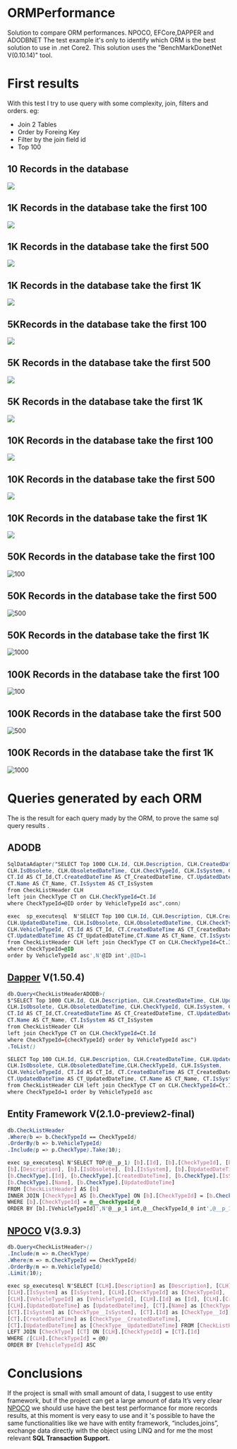 # ORMPerformance

Solution to compare ORM performances. NPOCO, EFCore,DAPPER and ADODBNET
The test example it's only to identify which ORM is the best solution to use in .net Core2.
This solution uses the "BenchMarkDonetNet V(0.10.14)" tool.

# First results
With this test I try to use query with some complexity, join, filters and orders.
eg: 
- Join 2 Tables
- Order by Foreing Key
- Filter by the join field id
- Top 100

## 10 Records in the database
 ![
](https://lh3.googleusercontent.com/tvCkwwSPpQtMZMJGN1gWB5hf7uZM82rf8gtfIwfGW5y4-EParMxB7iM4AvPa-2LWTHj_GXwml5cx4hBFry7vXtUwWAd_LpESni2uEKmwur9g2d1LzOYb0B5kbvRggCmZQt2fBYlSlkv2hxLIatruq-6XHoIOfB0POHDouFDCdg9WM2Yryihk_ZE4lzM0o9M7LtfQq5ICTFiUeqONAMBG5Bel3hPD_m9WOj6qmyHKsa5jIq40cdZXRkVVd9a8vqeIXeZk5_3ssF0ZdiqxUmiGUUAky-3OYhsu0RVe8GyrdIDR1U6sYirewm8VXD6DPREdzdnd5A9w3QmybSD-7vrDSFDnI49vr3F1xVCF3RAKwxkviQtWMGhS9RCzavsJCQfiTopmnqNgMtNZvMOG_bDSHmtbZKmrJs1LJyAwYGHxJ5I-vyf6dalS0HBCFUDfa2cwHtGUoP7TvlIu2iHb_eEHKIKqOz5hC_DKgx51ktCGL1S_EMZBDB3h0_oHNBtNR2blt7C_psYHHGQm57zZEbkaau-s4RXDgYQSz5wC4TMLuSLPVchcFjxwvX7HvdGGB3vfQ_DpUl4r0tl7ZUzzWzc6Pmp6e4vVY2F7NVh3T6ib=w770-h735-no "10")

## 1K Records in the database take the first 100
 ![
](https://lh3.googleusercontent.com/OShf9galBr0I0BjrNrwlCLE0V9ZUS8EI-KZOpaGywyfyPI3J2W9eDaNHqP2sqAmA3Ij9Wc_LtRmSyD6NsehgGDNlfgPiqoPe2SqsynrK4IqKm2H3q6eByYThHWojo0DfLXe9_xSRgQh80JJBb0txyENCg8y-ivL_b8Z5PJvjN8ACifpQijlqhZ1aINj2a4hIWD2RtEIbqe6NCNQrtTN2GZ3c2iKptB0IGBzhG2-U9OHtxuNTx69W8ZOYFYtmikNV9KrHgs1SyTI3gFwva9tAjJ8TK1Q7itJJ8xeYhUCllWH6yVCHDDLnNjsyDBrwKdZ3WtBK_jH3J3e59x_heIbKwBdLHczI1M3RWNWrFh7nn3_Co8AcVA8djOucj-r8SFcFLmnCTf8bdLiFOt8NRYxCH_9v43IbMjFIzDmu6mfSUzYkfMiicUVCksFOkrdOLQGGhIwxgTv_9W5GGSneo0AqjsrrLE7GaXM0Luc7Z0_Ly5VW7H0X6gS9_SFft8ngKK3eMFq5HOg_7QP0Z0aVigKF7-ZwPnDtDE7MsFDJk6UNOee1QpBKmzdX5A8Lwn8cbgISX3CynR4mXoBRW58OUV13utskgtU6RORfRUdb8q6H=w792-h599-no "100")

## 1K Records in the database take the first 500
 ![
](https://lh3.googleusercontent.com/pVWzG4k0WyDmLQLv39iFg0GjHiHP6QexbwYKm34DY3JC7BCWEysVKARLIBer5rx6HBhFUSxbubkB98UkQ6qJZRZbrRpCLgPh5Sie1VCsk2N7zz8KORpSc-KktWvKi0Qbp1RrkweGuBab-dahh5ZHocYB7aveYpO01iDoKie9-QaaCrVhv47i4GJi-GSjb7qhIuAxPs88XNkXMsBN9q7E6UoVMRzslbphy67SL-6jdpbFlKr337XU6YsmXZ3lGN72FoaWJAGvGJm3OHvHNb-zDfnvJ3ZFgqJX5h7_inCCfn6nX4nTA8qio52J2DCFwUVuBWYK6zvvF5vpufCfbMJx5KYQ6shVEJlM3CgiGbdQ8Sw33RGsmAPNF7zmIdYzgBm-O1gXNrGXtyeWG0ZYdqzHXClcH9UppaNQMNzVywxbDPX4EGPI27rSVDWoz5kKD0bZhhNjKU4QrxVMTBR_6hKUQogAucAGx6eiB1ZJFwQTIqwjhNRCjI1S7OVa9zypu1C89WPXqIIAmnID1LK16xfeYJJZ9Wfcqraaz-ImInsRO7pOc5TBdhxTo5-JnyO9aftV5j52m3ZkwJU_t4RdmCWxDwbL_dksLgi6xA-RnVG_=w776-h628-no "500")

## 1K Records in the database take the first 1K
 ![
](https://lh3.googleusercontent.com/f4Sh_Jr3GGyideaSwxRt4vta8OD1-phXHZDGUtUaskkado-LoUYe62nUwE1zn6icyI0kulBgpbdP8-wrEaGnXul8RXxVjoFGA3I88a4Yd7aCAeaxoGiDluceGkY5e2Wu1OhIIWGY2lRi5J1tEnvQSzSAzGet5EQ7R92K_VD4SyUD5mIRiDm1LUzf8VvkT14I4sVF5Arjy93n0A57NQLRYx0gI09F7LnHvtjj3qi99g6v7wrmb5QI0EB-pp7oSSVpsTNgtL2xYUtj_x9Ng8zCFkpUHkLP1Og_vPygOKA82d0_JgQoSrKBWOYXyM7MGAR1LGyWvawlQ0R6kK6OmgAkpLUP4M2njDmQaYiGpPwsuo8xyqOUI3aZV__lPzl7Gc9Rr9txUMkItCzMzA6lArRkv-QFWoZ3wR9oLqWcvT9noz7JoOgwir5NVlrzjwVwOyJc8xnTEXSmWyeTkM1hnl03T71Mg4StBE8nwnuDW75i2LIECOB0K-5ctJO_fespSKHF5fR-mMrd4iJy2h6wIZKtp72eCms9aJwdKfWKndN-n8ryKnIYhopi5FiPSQ7hK9s-dLbPNCna8nsMVx_RrnHzsmgiF_JoZNHDsr2RoJYn=w781-h618-no "500")

## 5KRecords in the database take the first 100
 ![
](https://lh3.googleusercontent.com/3spA-1CRJXtPzJu65dJFvZUShCfOVJuEbceLc-y8i3KEGRnFp6hRP8mH4dd9Ag4FHNoNfYACxFbTPd2kjFiq-EVsMn305JATE2qS-SacnzASh4nThNiqMKoLS5yq1YNKOWWZnaCUiuwlpdsxrw8yQCgfJcMQBozEOD4cTfYoSl_KVtvB5rpm3rliK-uwa9sGbahe9_Cgv_24yWdL3MVquMc6xmInm8JYUth6sLA2suahgkiEn1YOrh3vONpY6ts0xBj14x1bfZ6c8eNujDpnLwIIvKfJN49SB4w3mEimITlf46wWFhvcbLbZZN3uSKtkkDFkUtKCGQFWZGMxDNB9wvoaA_tRj9rEhYRl00f7deTp3uRo09Py6TqPqqTfjcuFZvyr5QOajAUZ9ZUMJd5Xs7Xcd9iBGjA1RQdbAoquBxKAljq7hXrXFOqJVg_tKzP6a75XqJdAm11--UV5e2ICGU-4gpL8nupBAa9L8llgrmnIVEcm6QM6QwP3SC_axfEg3LautJvQgt9v1h3mcpSoBoNR2dfkwY9FzRXRLJNIgP9MOl8bUv4WPaGt1l_Kk1wK7xY_ZwoV0obH80Mztdkc1mBJ57ggPB2ywUxU8r5M=w808-h599-no "100")

## 5K Records in the database take the first 500
 ![
](https://lh3.googleusercontent.com/bf569CsZxLJiBjWY9OxaT3DO4gTdySCnoz097BE14_YN9IORrGzk7PGfoZkrEhhF1djI9neZH155AuXIfgaZcQgrD8AXNYv3n-p8y1CzDNPdyYYkeiyaEZgm7Yko6JNc5OlcVEvknbb94UBl5hw__Xk-JU9NwN-Y6J1WGUIeKz_u6f9orSNwdNKwGlnhEq4g9RY_yf8P9-GGnqKH8dIfpeFtCaEecPH1cQqx80bTzKWZ4NJpJYurLsQ0n2f8_PLDC6wvH02iBhk4kcEdrh_RLBt_2WRgVC1w9RRjrlBe3Y8jel73aFTSpcegl01oAARFZ19LVUEcVt3LXS01BjNtu98VW26ONDZRt-2VThOpyiEC5pqZUw0KbhmdqfCYOmJ3bXORnz77rdOzi3-2OdD1K16QKleKxFNUa6q0einQhcGDMuzYPcFlddwsjn-LJrGHZJwEgPGKHfQ_RJUbCEDB8pBYTjOpoNfPBIF7ft7DhadcAMWDrFTVl9Vj9ggumCjoVjs5r7tjhRutni7IXIahpN8PsEQnd5pjTN_WjIiAtvmlr_00AlvBSBEi-s7mV6BmotS_-c5leD0hwDV--i1c9G6Tc62Y9DXaCvXspxT6=w803-h628-no "500")

## 5K Records in the database take the first 1K
 ![
](https://lh3.googleusercontent.com/rPeCbOdHaJU-IlPMH7jdiGSre2JLRN74hf8YvuZynMSwAZyqnUyqAGVy5ZOj4F9gA4EgR05z_bNoh4ROjwO_prQe4zswkOoNMoBOljbQryhVlCL03oBcIsvBKuofW2M-l80joIhhZk58oKhOiLV6VvmTRnuFsjo31P_PwIpPKl3_MZrvImwseZ8xBYj9ZHUEPsb7vUFA-0m-qhSrIvzNK7S8VUiudSXVQcW06_0vXaQll-X0tE-20R0v5PzMLqtB8DYzFj_xq_IAio-J8AlIoi3k3WOudWOzyTCKwuzF5SET4Offuek1Ud8YXcU8LK5NHb-DaBglfC34HmnjakWMuOcthhWUtcCM4HXou8-MLNH5d7N715sO3rlCQ3jJ9oHdbi5ZWmPmPxB184hC2y9Mg7Gf6h4F5Oj0eVa-CMkl5mEHR36un-ABFIjaDw7RGgyUcxgW0lSuATXtBHfZdA2zDScWEPWvsLbwZL1qg4ohUb3mSaeOzdbCFsY54xj5HsyoTTpD5ctPUhykofLeHorQHMnD9TShdwyACzsdpgFKyE4Dm124gJVEHp8g2dDSetgi1nh-ZuSCkojPLESMFZ3nOmW5f5N2-H1pXhCp1kB0=w814-h615-no "1000")


## 10K Records in the database take the first 100
 ![
](https://lh3.googleusercontent.com/a3SPzn1D632-JnfrAZeaFjQ4JF-mjiUVCvs62w4c0_pgdhfihyQfVefTwdByj2dadvdDbKeLYCnpdGMpQ1eVWgQK0MedQk53yPO4yg2fEA6hi6YMHy7N34XtvwK47m5jB6qE9YK2-uWRJdE05aAXHMukGsw4RtxBym4HbVxqJWhz2f4BZP7e8jgW18hDFrJGal-0ykcBIuHN4g_GjZcr7Fj9neHfkeszJywMGNLdLWWwvFFJ78Eehms7XVoG8SY0ErcxJGqfocvZV2i2tR3BerJynJdlWQ8--xvxVt7BK5UdGwavR7kCAjxiFa_qpgPpEab1lGk-RsydmL_ybC-LYMLlrXTaiGHwnjeXb_rzm4d5VCy2lXu6N-OzoqSqEOkNyFM-NRpFiU9YyXdhhvBXsusITHSN-kMsqdNVX7quaWkTUpZoTC-OZcRBTWSQyc3aX1I346Jwkn5qbCIxsau8XrYQmpQ6a3w5nV__ETbJEJ-e8uT1J99q6VWY-B9tWasCvRR6R9fwmK1rHbRtmmZYgv58u-FkZS2CZJkguPPk1_n2PgkUrZKAppPKBkM2BH4VEQSwFaj9bVcnVt6a2annQHHm8xiOdoglqbaBwHwK=w801-h616-no "100")

## 10K Records in the database take the first 500
 ![
](https://lh3.googleusercontent.com/e2XVdXT66xW7YVAj9x1NRigl2hK0TLFlBV30v1oLAeWQA2hdVSC6I-utTE8nAZil0i15Z2MShuA0HhOrt0v35BVF2YZ73MHZnLZRAaEBCJ2WqDZNASBFLGjxfO-O6byGYO1_VNcvlL26JTM82b_YVq6RfZzcyBbQowTzVUGuDWMKiyk5njbQ2UYUuuu3zw7bYKtbIJH_FT2yHIOelmhptdWP7PZnkFRFIpvv4e4eKKDLgzepSPmTiR9U3O0kQipchJTjVwZAgWapYXJDBNQoahWsrJ5M1lBgLvdIiyayaQ8_tZ_Xnyw5KWU6r4MZEeVnWH2jfUtM_D1Je0HS7LwJZozxnuFY6Z_oi3lo2CSDOuawgMG4sXcPzE39vqvyzY9_g49Rr69u43Rq-1-jyD__4aQPYtrhd3R1oY5jCOlJpA3vQNR_9Fd3Q_lxE9mmNMcn46JJwcF-ES_dG1iheRC9iYoZrh5hh9aS9UPh_AVon22_Rg1qBjuNKKEwlIjXmM3b6SoEXTmAH8quxumnv7bMMctkQqrVRnR6Kty0iE_8CaBG-sthJHvI-513AAw6MIQisWwQ3IT0y6NiafmBaBpJQnSBlaypxp95K2CNWHgP=w797-h626-no "500")

## 10K Records in the database take the first 1K
 ![
](https://lh3.googleusercontent.com/qox5OEf33uK-Qp80O23OtUQG6k-zPhEXHISVjs_cvM_5vaj4ThNKlDVbGpYZa3ER9NntRolh2QlDmqg27fP6kgUxg6d-RIIMFCCbbS0pBh7y7H2WK3gpLxwdPL_rQSNLOjA3udpU5tsgSJNBs8ZrVysHillOOjlc--nvHyURvoouiX4hFIW1znvfKDOQEa4mLAAJToNlzfx47i4ROkKBUkjMWxsDrqhiMUG8xodu-IVmWAAq5ut-JLvqcnw9dF7agw1n9B4mGZfN4tZ_qFlwyMQ_a1Gbye0De7eZZb4pqTYAEP0aAKJJMbKYApeihfZDgAvFt_h4vgfgNZuD4lYJ-Iwjjyz_1yYHIGWvHQyvpufGlADlGdaXkfjCLMbVTLLB8upLFokWLwqJqFmB0ZjBtUH34u7pktBxuAqZ95V8RuUjmr_i926NO_0gVb6GnQTIlpl9REr2n3gPLJsAP79hIC7UtP_M6QuKHNqbe36q7ki0_T83nNPJjUu0Nj4a-WCrDcjoc0LrEQAsw2CEVhcPlKCTIMY86VPCIjjUvc6RZBInulfLzioWf4FdNk-H9R_2P5GdCFZqPoS4inwKPtCYdNgF486f0-Y5XI51gjAV=w815-h673-no "1000")


## 50K Records in the database take the first 100
![](https://lh3.googleusercontent.com/9uPhjLBQEblRvHXXorJE56mxWOKN-aVYDpqU6CM0DYlFlapQ6tNq_Dqdc-wEdMghdy1GeMMEL8KjGgSctlUpmyBpOog93vh45QFp1eB58gHUai0UpKnX-GfcHo7Mat15gcc2akHc3mlgmmMUCmSrGEihCf3Pvkbb5OhlLocnUQvvDkqDHMGoWbL9ROjhXEC-ktSJRbKBID1HWwa5HothPH7iMPjo6-5m3KeTYdWgpGNzTBmZyBgJg8SsM8BMdrWawmypgiX1Dq-zwmNEblTxZJv2FBkAfNVAkceuibgFM1GJ_PL1DaZbkAeamCiPgo6cx1AyND3VB5w7t4u8Av3m4y5ggqf2rvtuFO9it8M2sPIubT7cPSBk9dbAoPmQM4BCA1iA6gfPFzkD_KntiL-hj2CcdXy6ZLn5u_Bq75Cqnor6y6xAcG8b1T_Mh6MX6mzOUxGvLQ_GDmwtS90TczB86b0ClfS2xrjWQN7kzIS2f3Wc2IrR4T5J7dkqD-UtiUJPVRdpsKQKwkYVgusWtaAF0QzQ48RBXezes5G_CviltVVlZkIpPqHaQIrdM6V_bnlFSGN4ifw9jhG4S01IXGchz-iFqJmNIPNreT0jTEwA=w785-h620-no "100")

## 50K Records in the database take the first 500
![](https://lh3.googleusercontent.com/VCXj6d6k0ni8ccNJ7-TeeviUnuIWJVVDaa25vxQiCyQ9sSTyTkGqUFs_YUFmpFdfWmQllmPPM4oKDlNPIggLJbkqPX9QpUPbJ5oltnDD5jZFPYdNs8aREAtEDdiFhzOulvxxxx470iEUEsUsvlxiwrh1nfrhW67FQJ_x0PBY9UUUIUwFH1Hq3si9hZUwusDTpqudLBzczu_D_BfjRSEovqTRBIKcHU8q7OzBOpbt9LODSqflCtY9-DFWUfAZjha2gi0K-MIKbFLJcvzO0kvsoDpYeGuwrfutG3St-5aJfkRAVeOOCHdc1rXYMMUi1DWDyKMVifVCfAnsharTQzO97YF3Ix3tqO1p8EZSxTdVQ9h38GvSnnHni_7gHrxhKUNkNAaED0eFb0qO3zAKK3WkaapqeleneP-dLmnyHK76FDIN5PufUh_FJablBUS8hUST26AQpt8NbBeIYV0rLPpvaOLIs2J4RviZqqw0keF3lSMcF6sPf_kIzp0C23HI1qMoiqIM7O-q_0gQCvTzwpzpH0vymu00E93Kn0SVT4cDSp9kH4Bx2l9ideDkXTP1ZRm3ZFvaDWuwoEavClwwdGGIsYgW8BYTl_jtVHOgu_wu=w765-h641-no "500")

## 50K Records in the database take the first 1K
![](https://lh3.googleusercontent.com/rgPHGM1Blknvi1L266AIIlomjfIe-_kNuad13JmHRtFX0sa8bAHX__cBfGeM1sgEONWUQlCnyHPRI1Hq9epG2C511qk6-p98FsbSziQIZLt-EKJgt7AOp8JXqyLD7Qk1mEnYlR2j24p5fnNlaaNJRZhQCEEVrm-orrP5gT8ZgnhdFC2l2Jk68pGM4bLLyT63RzSfbQrEckpHbT0oRS55Wy0JvoHv2qy6Rkz9LwXB4cGgu1v7RiJMysJ-oVerB6bLpYkXxDuEhg-DLvN_NbJA1mqwwQA4YPI7ChxfLs2RUTtw2xx2OlwbRfD5nQYGP_r5er2E0OFO7XPErFiRnAl59vw0eYB0VFlImnlmLd33tzul4_HSfneVS6AfyTEPII0rpjehNM95gJMaumw5NLmdL4ErFC3Y2tL8EdZHwxFxFRkm5iHzVHkbgFsryNfsTcdZjwfegKt5AxdVBzsTqHXZukPMbEnkb7iVogOe3OcWjoZpdeYPTsM0wCPR8DAo8Qp2_IG_fyj2iExJ6LLUVvyDSzLLK3XZo1MoR9E-bBEZfh9VS2PwXr7-JBIquT5f3cJUebXL05eQR3fjAQTQ-1bBw6lboqxsj_2Tgzybtefu=w812-h584-no "1000")


## 100K Records in the database take the first 100
![](https://lh3.googleusercontent.com/TVy8Zsd-OVyW5BiUYEY9hULyD8TK3mw7uVx9u2hcpVfEqH3fvMV7XwkYYd-Z7DnEpZmPRj4BM_Ok3kuRP8pT54nqzjnmxQVlLqhh9km4Vr922N_J8JEbBXNz7rnKGZSroEFwoiQChaZfhrZzFqhUS4cmPhxFM6LYhV9KcfQE64p81jxdjy63AWK6m7C1o2m2Hops8W1ASkj4V_znh8QlJ1xpGFkoDSIRaIcjIxq-NM_sy8tqoDMRK3nJRl5rqNmmx9ssVz6QE7olWdVqCdhIDcG3wo0G_o1FhyhfpFxBfpnuu3y6AYhWvcy-Lo5EAmvTlorothzAYhYokwWDOUDlfodkTKt_8U2FiBjvIbh6Z-4wuRl2x6CA4S8yDZ7XzPh25lHNCFKOxCOf99y9Co9mel5XkBTiZfiRSvFotKTV4lPhoOuCmfeV_i5g0Dh7jxGPoxehuZkTzLJEI0schNgW3uGNPVDf2oSLC6xMi33fpy6gZ8vvWNq80o6PtlWqDbPfgZJkpR6pmz1_cvkP7oSfbK2vj47McoH0XjRgln9TNmDFr7IRSZCJ5f-brJQUnF6c6py5khWFhJYVpsnDC8_vg_qs7cByjbZrurfpbTTB=w795-h621-no "100")

## 100K Records in the database take the first 500
![](https://lh3.googleusercontent.com/4l7_eCWnJzV11ZKxn1QMAiTogUZ24xz4wm48mh0wmAFnv5feMm9sNy9NNbPBDcdeTBbwuaDwMEDTOukrzh34o8NkXAbexjuvsqgxGOL_iLbhe2ikbMFbLZzcQfuiuFfKryR4s6K8YXjP9SuEbw4Pq4Gy_iesHokuKirYJINJvujrRa04sRVonXkJXlZosRAUF5kUN7WlyT5s4X8gpnJ1gWtkGyHVTbews3Y4vQogHGWX70HTgsyNV3lb-niNjHXt-ZUTfdxYAyOI9lY1OohU4DFMWG2HjTtYRJWoHq0il_rpD5kB36vKr0BGAzJrj-k4lTpFZPcFFfatTUJ5A-15nC6EAzWY66KJR-Nr1uvTFVyNfH-9EbYHMwHBi4q3U1J9VWvX3pfSoaEfYUmWuFn-NKIf30aitKtV7_Tn27Waaaet540IYNubLdUs5zVGmcF6Utr_Eu1dhqawfdykZ_0OXy3HDWm2ma_zY7y5kZ7ULCyGbbHTobBl3oTC2Jhs8Erh2B-QaaKRVfxSzaUYdXyJ08oana6f0-YOb4CmBLMC9S0XF840bXZch1tD5vdFidAdJ0E-N30wHBXd3f9FPzInmUHA6wDrKenusOG_KWi-=w797-h626-no "500")


## 100K Records in the database take the first 1K
![](https://lh3.googleusercontent.com/F2w5HWdivKm0WIXfeVjdH7MKGLR--dT1EGKmefIekCHeoziv7zDaZnSjy3_lkKcVXheImQwtdv4EOGQoVQcY8sGoGEw5XVG695v0UuOBILkUfjf9R0V68dB30dbncIVgbVpZLoqC_RE8W_Up2K1GZzOc9uREPdUgaj1GOPbk8ccHWDW-6tE0l8AwFG97pb10cm6cv0s52egQvRIC6njwAgl7ci5d1ao1SwJOmXV7ZqyMiToa6HJ3CsQfEMzzS5YHPOERkymhgw5jLLyPHIz3bVxNwpm4-SqlrIewq-vukw2vqCajXjwNHH-fFnUnFIPEBsK720bS1brQ4dAJuuXJIsmx4guC7hwplAMzxWv1Zg19-ZxV9S0k3muBqorYU-Y9V7UAVY3MyBF0JCq0d0J5JfR28Xqj0tXvsX5O49MjHL35JiR0NJRQ_079SZgtCdqN0qdP6RIIeXNOCLHwflIMLG58Fks69ZYmIz6qDYuOEUs6iHhSlQ1GYEA094SVodlVt6zCVZ53SeALq9UDz9G94KKfMuGzJnf1Mv5vu6TAXlxilwMWdQ35cd9_IA9k_oW1oW4Zaat_DqS2VcpiQCm5F2RcDwakIJN68-lcEeiQ=w988-h638-no "1000")

# Queries generated by each ORM
The is the result for each query mady by the ORM, to prove the same sql query results .

## ADODB

```css
SqlDataAdapter("SELECT Top 1000 CLH.Id, CLH.Description, CLH.CreatedDateTime, CLH.UpdatedDateTime, 
CLH.IsObsolete, CLH.ObsoletedDateTime, CLH.CheckTypeId, CLH.IsSystem, CLH.VehicleTypeId, 
CT.Id AS CT_Id,CT.CreatedDateTime AS CT_CreatedDateTime, CT.UpdatedDateTime AS CT_UpdatedDateTime, 
CT.Name AS CT_Name, CT.IsSystem AS CT_IsSystem 
from CheckListHeader CLH 
left join CheckType CT on CLH.CheckTypeId=Ct.Id 
where CheckTypeId=@ID order by VehicleTypeId asc",conn)
```


```css
exec  sp_executesql  N'SELECT Top 100 CLH.Id, CLH.Description, CLH.CreatedDateTime, 
CLH.UpdatedDateTime, CLH.IsObsolete, CLH.ObsoletedDateTime, CLH.CheckTypeId, CLH.IsSystem, 
CLH.VehicleTypeId, CT.Id AS CT_Id, CT.CreatedDateTime AS CT_CreatedDateTime, 
CT.UpdatedDateTime AS CT_UpdatedDateTime,CT.Name AS CT_Name, CT.IsSystem AS CT_IsSystem 
from CheckListHeader CLH left join CheckType CT on CLH.CheckTypeId=Ct.Id 
where CheckTypeId=@ID 
order by VehicleTypeId asc',N'@ID int',@ID=1
```

## [Dapper](https://github.com/StackExchange/Dapper) V(1.50.4)

```css
db.Query<CheckListHeaderADODB>(
$"SELECT Top 1000 CLH.Id, CLH.Description, CLH.CreatedDateTime, CLH.UpdatedDateTime, 
CLH.IsObsolete, CLH.ObsoletedDateTime, CLH.CheckTypeId, CLH.IsSystem, CLH.VehicleTypeId,
CT.Id AS CT_Id,CT.CreatedDateTime AS CT_CreatedDateTime, CT.UpdatedDateTime AS CT_UpdatedDateTime,
CT.Name AS CT_Name, CT.IsSystem AS CT_IsSystem 
from CheckListHeader CLH 
left join CheckType CT on CLH.CheckTypeId=Ct.Id 
where CheckTypeId={checkTypeId} order by VehicleTypeId asc")
.ToList()
```

```css
SELECT Top 100 CLH.Id, CLH.Description, CLH.CreatedDateTime, CLH.UpdatedDateTime, 
CLH.IsObsolete, CLH.ObsoletedDateTime,CLH.CheckTypeId, CLH.IsSystem, 
CLH.VehicleTypeId, CT.Id AS CT_Id, CT.CreatedDateTime AS CT_CreatedDateTime,
CT.UpdatedDateTime AS CT_UpdatedDateTime, CT.Name AS CT_Name, CT.IsSystem AS CT_IsSystem
from CheckListHeader CLH left join CheckType CT on CLH.CheckTypeId=Ct.Id  
where CheckTypeId=1 order by VehicleTypeId asc
```
## Entity Framework V(2.1.0-preview2-final)

```css
db.CheckListHeader
.Where(b => b.CheckTypeId == CheckTypeId)
.OrderBy(b => b.VehicleTypeId)
.Include(p => p.CheckType).Take(10);
```

```css
exec sp_executesql N'SELECT TOP(@__p_1) [b].[Id], [b].[CheckTypeId], [b].[CreatedDateTime],
[b].[Description], [b].[IsObsolete], [b].[IsSystem], [b].[UpdatedDateTime], [b].[VehicleTypeId], 
[b.CheckType].[Id], [b.CheckType].[CreatedDateTime], [b.CheckType].[IsSystem], 
[b.CheckType].[Name], [b.CheckType].[UpdatedDateTime]
FROM [CheckListHeader] AS [b]
INNER JOIN [CheckType] AS [b.CheckType] ON [b].[CheckTypeId] = [b.CheckType].[Id]
WHERE [b].[CheckTypeId] = @__CheckTypeId_0
ORDER BY [b].[VehicleTypeId]',N'@__p_1 int,@__CheckTypeId_0 int',@__p_1=100,@__CheckTypeId_0=1
```

## [NPOCO](https://github.com/schotime/NPoco/wiki) V(3.9.3)

```css
db.Query<CheckListHeader>()
.Include(m => m.CheckType)
.Where(m => m.CheckTypeId == CheckTypeId)
.OrderBy(m => m.VehicleTypeId)
.Limit(10);
```

```css
exec sp_executesql N'SELECT [CLH].[Description] as [Description], [CLH].[IsObsolete] as [IsObsolete],
[CLH].[IsSystem] as [IsSystem], [CLH].[CheckTypeId] as [CheckTypeId], 
[CLH].[VehicleTypeId] as [VehicleTypeId], [CLH].[Id] as [Id], [CLH].[CreatedDateTime] as [CreatedDateTime], 
[CLH].[UpdatedDateTime] as [UpdatedDateTime], [CT].[Name] as [CheckType__Name], 
[CT].[IsSystem] as [CheckType__IsSystem], [CT].[Id] as [CheckType__Id], 
[CT].[CreatedDateTime] as [CheckType__CreatedDateTime], 
[CT].[UpdatedDateTime] as [CheckType__UpdatedDateTime] FROM [CheckListHeader] [CLH]
LEFT JOIN [CheckType] [CT] ON [CLH].[CheckTypeId] = [CT].[Id]
WHERE ([CLH].[CheckTypeId] = @0)
ORDER BY [VehicleTypeId] ASC
```

# Conclusions

If the project is small with small amount of data, I suggest to use entity framework, but if the project can get a large amount of data It’s very clear [NPOCO](https://github.com/schotime/NPoco/wiki) we should use have the best test performance for more records results, at this moment is very easy to use and it 's possible to have the same functionalities like we have with entity framework, “includes,joins”, exchange data directly with the object using LINQ and for me the most relevant **SQL Transaction Support.**

